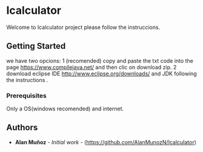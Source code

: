 # Icalculator

Welcome to Icalculator project please follow the instruccions.

## Getting Started

we have two opcions:
1 (recomended) copy and paste the txt code into the page https://www.compilejava.net/ and then clic on download zip.
2 download eclipse IDE http://www.eclipse.org/downloads/ and JDK following the instructions .

### Prerequisites

Only a OS(windows recomended) and internet.

## Authors

* **Alan Muñoz** - *Initial work* - (https://github.com/AlanMunozN/Icalculator)
